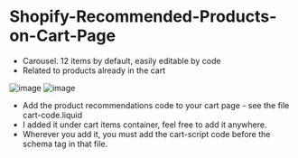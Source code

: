 # Shopify-Recommended-Products-on-Cart-Page
- Carousel. 12 items by default, easily editable by code
- Related to products already in the cart

![image](https://user-images.githubusercontent.com/1571083/231435900-9757355e-e5f3-4c60-b2be-b7e8bb2f47fe.png)
![image](https://user-images.githubusercontent.com/1571083/231435940-da39a4e4-fea9-4bd7-81e5-529179561b68.png)

- Add the product recommendations code to your cart page - see the file cart-code.liquid
- I added it under cart items container, feel free to add it anywhere. 
- Wherever you add it, you must add the cart-script code before the schema tag in that file.
